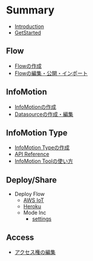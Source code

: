 # Summary

* [Introduction](INDEX.md)
* [GetStarted](GetStarted/index.md)

## Flow

* [Flowの作成](Flow/CreateFlow.md)
* [Flowの編集・公開・インポート](Flow/EditFlow.md)

## InfoMotion

* [InfoMotionの作成](InfoMotion/CreateFirstInfoMotion.md)
* [Datasourceの作成・編集](InfoMotion/CreateDataSource.md)

## InfoMotion Type

* [InfoMotion Typeの作成](InfoMotionType/CreateInfoMotionType.md)
* [API Reference](InfoMotionType/APIReference.md)
* [InfoMotion Toolの使い方](InfoMotionType/InfoMotionTool.md)

## Deploy/Share

* Deploy Flow
  * [AWS IoT](Deploy/DeployFlow/AWSIoT/index.md)
  * [Heroku](Deploy/DeployFlow/Heroku/index.md)
  * Mode Inc
    * [settings](Deploy/DeployFlow/Mode/Settings.md)

## Access

* [アクセス権の編集](Access/index.md)